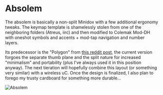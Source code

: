# Absolem

The absolem is basically a non-split Minidox with a few additional ergonomy tweaks. The keymap template is shamelessly stolen from one of the neighboring folders (Atreus, iirc) and then modified to Colemak Mod-DH with oneshot symbols and accents + mod-tap navigation and number layers.

Its predecessor is the "Polygon" from [this reddit post](https://www.reddit.com/r/MechanicalKeyboards/comments/9aam0u/polygon_a_prototype_demo_a_roadmap_and_lots_of/), the current version forgoes the separate thumb plane and the split nature for increased "minimalism" and portability (plus I've always used it in this position anyway). The next tieration will hopefully combine this layout (or something very similar) with a wireless uC. Once the design is finalized, I also plan to forego my trusty cardboard for something more durable...

![Absolem](https://i.imgur.com/hEoMiKk.jpg)
